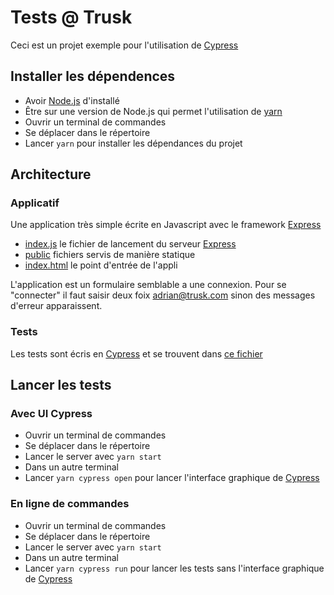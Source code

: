 # Tests @ Trusk

Ceci est un projet exemple pour l'utilisation de [Cypress](https://www.cypress.io/)

## Installer les dépendences

- Avoir [Node.js](https://nodejs.org/en/) d'installé
- Être sur une version de Node.js qui permet l'utilisation de [yarn](https://yarnpkg.com/)
- Ouvrir un terminal de commandes
- Se déplacer dans le répertoire
- Lancer `yarn` pour installer les dépendances du projet

## Architecture

### Applicatif

Une application très simple écrite en Javascript avec le framework [Express](https://expressjs.com/fr/)

- [index.js](index.js) le fichier de lancement du serveur [Express](https://expressjs.com/fr/)
- [public](public) fichiers servis de manière statique
- [index.html](public/index.html) le point d'entrée de l'appli

L'application est un formulaire semblable a une connexion. Pour se "connecter" il faut saisir deux foix adrian@trusk.com sinon des messages d'erreur apparaissent.

### Tests

Les tests sont écris en [Cypress](https://www.cypress.io/) et se trouvent dans [ce fichier](cypress/integration/trusk-test/test.spec.js)

## Lancer les tests

### Avec UI Cypress

- Ouvrir un terminal de commandes
- Se déplacer dans le répertoire
- Lancer le server avec `yarn start`
- Dans un autre terminal
- Lancer `yarn cypress open` pour lancer l'interface graphique de [Cypress](https://www.cypress.io/)

### En ligne de commandes

- Ouvrir un terminal de commandes
- Se déplacer dans le répertoire
- Lancer le server avec `yarn start`
- Dans un autre terminal
- Lancer `yarn cypress run` pour lancer les tests sans l'interface graphique de [Cypress](https://www.cypress.io/)